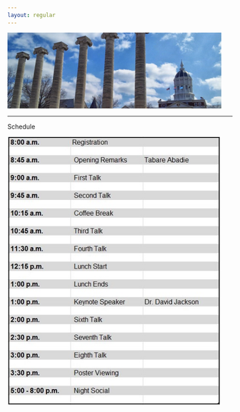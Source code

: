 ```yaml
---
layout: regular
---
```


<img src="/img/column3.jpg" style="max-width:95%"/> 

<hr style="clear: both;" />

Schedule

<img src="/img/schedule2017.JPG" style="max-width:95%"/>
